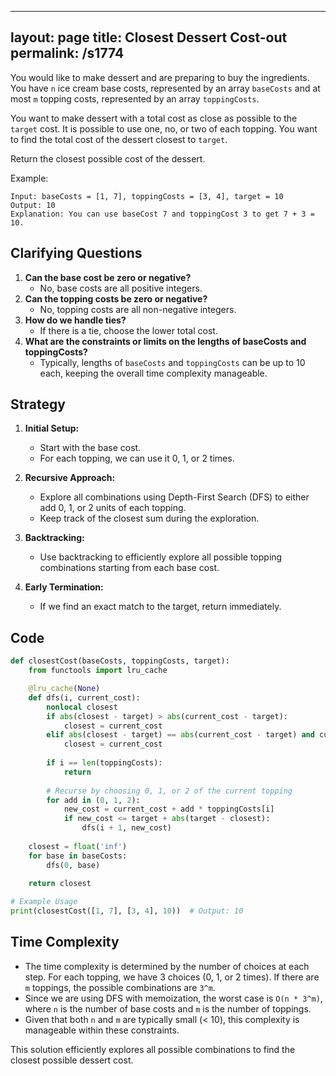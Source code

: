 
---
layout: page
title:  Closest Dessert Cost-out
permalink: /s1774
---

You would like to make dessert and are preparing to buy the ingredients. You have `n` ice cream base costs, represented by an array `baseCosts` and at most `m` topping costs, represented by an array `toppingCosts`.

You want to make dessert with a total cost as close as possible to the `target` cost. It is possible to use one, no, or two of each topping. You want to find the total cost of the dessert closest to `target`.

Return the closest possible cost of the dessert.

Example:
```
Input: baseCosts = [1, 7], toppingCosts = [3, 4], target = 10
Output: 10
Explanation: You can use baseCost 7 and toppingCost 3 to get 7 + 3 = 10.
```

## Clarifying Questions
1. **Can the base cost be zero or negative?**
   - No, base costs are all positive integers.
2. **Can the topping costs be zero or negative?**
   - No, topping costs are all non-negative integers.
3. **How do we handle ties?**
   - If there is a tie, choose the lower total cost.
4. **What are the constraints or limits on the lengths of baseCosts and toppingCosts?**
   - Typically, lengths of `baseCosts` and `toppingCosts` can be up to 10 each, keeping the overall time complexity manageable.

## Strategy

1. **Initial Setup:**
   - Start with the base cost.
   - For each topping, we can use it 0, 1, or 2 times.

2. **Recursive Approach:**
   - Explore all combinations using Depth-First Search (DFS) to either add 0, 1, or 2 units of each topping.
   - Keep track of the closest sum during the exploration.

3. **Backtracking:**
   - Use backtracking to efficiently explore all possible topping combinations starting from each base cost.

4. **Early Termination:**
   - If we find an exact match to the target, return immediately.

## Code

```python
def closestCost(baseCosts, toppingCosts, target):
    from functools import lru_cache

    @lru_cache(None)
    def dfs(i, current_cost):
        nonlocal closest
        if abs(closest - target) > abs(current_cost - target):
            closest = current_cost
        elif abs(closest - target) == abs(current_cost - target) and current_cost < closest:
            closest = current_cost
        
        if i == len(toppingCosts):
            return
        
        # Recurse by choosing 0, 1, or 2 of the current topping
        for add in (0, 1, 2):
            new_cost = current_cost + add * toppingCosts[i]
            if new_cost <= target + abs(target - closest):
                dfs(i + 1, new_cost)
    
    closest = float('inf')
    for base in baseCosts:
        dfs(0, base)
    
    return closest

# Example Usage
print(closestCost([1, 7], [3, 4], 10))  # Output: 10
```

## Time Complexity

- The time complexity is determined by the number of choices at each step. For each topping, we have 3 choices (0, 1, or 2 times). If there are `m` toppings, the possible combinations are `3^m`.
- Since we are using DFS with memoization, the worst case is `O(n * 3^m)`, where `n` is the number of base costs and `m` is the number of toppings.
- Given that both `n` and `m` are typically small (< 10), this complexity is manageable within these constraints.

This solution efficiently explores all possible combinations to find the closest possible dessert cost.
